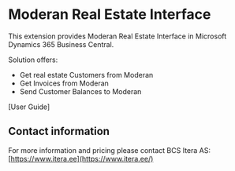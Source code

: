 
# Moderan Real Estate Interface
This extension provides Moderan Real  Estate Interface in Microsoft Dynamics 365 Business Central.

Solution offers:

-   Get real estate Customers from Moderan  
-   Get Invoices from Moderan  
-   Send Customer Balances to Moderan  

[User Guide]

## Contact information

For more information and pricing please contact BCS Itera AS:  
[https://www.itera.ee](https://www.itera.ee/)
